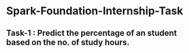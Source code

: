 # Spark-Foundation-Internship-Task

## Task-1 : Predict the percentage of an student based on the no. of study hours.
